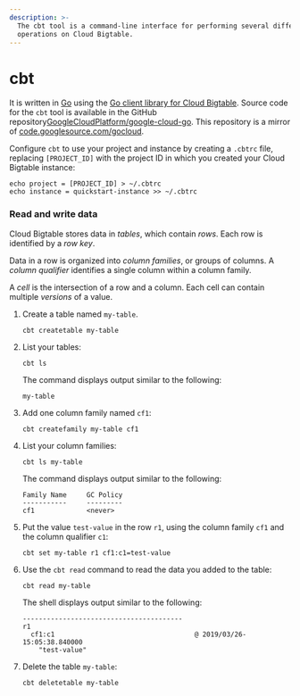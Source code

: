 ```yaml
---
description: >-
  The cbt tool is a command-line interface for performing several different
  operations on Cloud Bigtable.
---
```


# cbt

It is written in [Go](https://golang.org/) using the [Go client library for Cloud Bigtable](https://cloud.google.com/bigtable/docs/reference/libraries). Source code for the `cbt` tool is available in the GitHub repository[GoogleCloudPlatform/google-cloud-go](https://github.com/GoogleCloudPlatform/google-cloud-go/tree/master/bigtable/cmd/cbt). This repository is a mirror of [code.googlesource.com/gocloud](https://code.googlesource.com/gocloud/+/master/bigtable/cmd/cbt/).

Configure `cbt` to use your project and instance by creating a `.cbtrc` file, replacing `[PROJECT_ID]` with the project ID in which you created your Cloud Bigtable instance:

```text
echo project = [PROJECT_ID] > ~/.cbtrc
echo instance = quickstart-instance >> ~/.cbtrc
```

### Read and write data <a id="read-write"></a>

Cloud Bigtable stores data in _tables_, which contain _rows_. Each row is identified by a _row key_.

Data in a row is organized into _column families_, or groups of columns. A _column qualifier_ identifies a single column within a column family.

A _cell_ is the intersection of a row and a column. Each cell can contain multiple _versions_ of a value.

1. Create a table named `my-table`.

   ```text
   cbt createtable my-table
   ```

2. List your tables:

   ```text
   cbt ls
   ```

   The command displays output similar to the following:

   ```text
   my-table
   ```

3. Add one column family named `cf1`:

   ```text
   cbt createfamily my-table cf1
   ```

4. List your column families:

   ```text
   cbt ls my-table
   ```

   The command displays output similar to the following:

   ```text
   Family Name     GC Policy
   -----------     ---------
   cf1             <never>
   ```

5. Put the value `test-value` in the row `r1`, using the column family `cf1` and the column qualifier `c1`:

   ```text
   cbt set my-table r1 cf1:c1=test-value
   ```

6. Use the `cbt read` command to read the data you added to the table:

   ```text
   cbt read my-table
   ```

   The shell displays output similar to the following:

   ```text
   ----------------------------------------
   r1
     cf1:c1                                   @ 2019/03/26-15:05:38.840000
       "test-value"
   ```

7. Delete the table `my-table`:

   ```text
   cbt deletetable my-table
   ```

